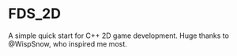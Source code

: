 # FDS_2D
A simple quick start for C++ 2D game development.
Huge thanks to @WispSnow, who inspired me most.
